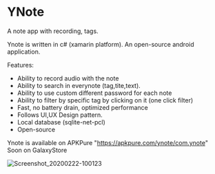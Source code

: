 # YNote
A note app with recording, tags.

Ynote is written in c# (xamarin platform).
An open-source android application.

Features:
- Ability to record audio with the note
- Ability to search in everynote (tag,tite,text).
- Ability to use custom different password for each note
- Ability to filter by specific tag by clicking on it (one click filter)
- Fast, no battery drain, optimized performance
- Follows UI,UX Design pattern.
- Local database (sqlite-net-pcl)
- Open-source

Ynote is available on APKPure "https://apkpure.com/ynote/com.ynote"
Soon on GalaxyStore

![Screenshot_20200222-100123](https://user-images.githubusercontent.com/50548116/76162461-b3c72800-6146-11ea-9142-86520994f1f9.jpg)
